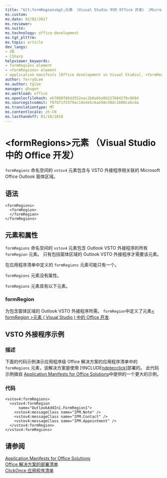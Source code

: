 ```yaml
---
title: "&lt;formRegions&gt;元素 （Visual Studio 中的 Office 开发） |Microsoft 文档"
ms.custom: 
ms.date: 02/02/2017
ms.reviewer: 
ms.suite: 
ms.technology: office-development
ms.tgt_pltfrm: 
ms.topic: article
dev_langs:
- VB
- CSharp
helpviewer_keywords:
- formRegions element
- <formRegions> element
- application manifests [Office development in Visual Studio], <formRegions> element
author: TerryGLee
ms.author: tglee
manager: ghogen
ms.workload: office
ms.openlocfilehash: eb7008f86dd552eac2b8a6ba9b227884270c8694
ms.sourcegitcommit: f9fbf1f55f9ac14e4e5c6ae58c30dc1800ca6cda
ms.translationtype: MT
ms.contentlocale: zh-CN
ms.lasthandoff: 01/10/2018
---
```

# <a name="ltformregionsgt-element-office-development-in-visual-studio"></a>&lt;formRegions&gt;元素 （Visual Studio 中的 Office 开发）
  `formRegions` 命名空间的 `vstov4` 元素包含与 VSTO 外接程序相关联的 Microsoft Office Outlook 窗体区域。  
  
## <a name="syntax"></a>语法  
  
```  
<formRegions>  
  <formRegion>  
  </formRegion>  
</formRegions>  
```  
  
## <a name="elements-and-attributes"></a>元素和属性  
 `formRegions` 命名空间的 `vstov4` 元素包含 Outlook VSTO 外接程序的所有 `formRegion` 元素。 只有包括窗体区域的 Outlook VSTO 外接程序才需要该元素。  
  
 在应用程序清单中定义的 `formRegions` 元素可能只有一个。  
  
 `formRegions` 元素没有属性。  
  
 `formRegions` 元素具有以下元素。  
  
### <a name="formregion"></a>formRegion  
 为包含窗体区域的 Outlook VSTO 外接程序所需。 `formRegion`中定义了元素[&#60; formRegion &#62;元素 &#40; Visual Studio &#41; 中的 Office 开发](../vsto/formregion-element-office-development-in-visual-studio.md).  
  
## <a name="vsto-add-in-example"></a>VSTO 外接程序示例  
  
### <a name="description"></a>描述  
 下面的代码示例演示应用程序级 Office 解决方案的应用程序清单中的 `formRegions` 元素，该解决方案是使用 [!INCLUDE[ndptecclick](../vsto/includes/ndptecclick-md.md)]部署的。 此代码示例摘自 [Application Manifests for Office Solutions](../vsto/application-manifests-for-office-solutions.md)中提供的一个更大的示例。  
  
### <a name="code"></a>代码  
  
```  
<vstov4:formRegions>  
  <vstov4:formRegion  
      name="OutlookAddIn1.FormRegion1">  
    <vstov4:messageClass name="IPM.Note" />  
    <vstov4:messageClass name="IPM.Contact" />  
    <vstov4:messageClass name="IPM.Appointment" />  
  </vstov4:formRegion>  
</vstov4:formRegions>  
```  
  
## <a name="see-also"></a>请参阅  
 [Application Manifests for Office Solutions](../vsto/application-manifests-for-office-solutions.md)   
 [Office 解决方案的部署清单](../vsto/deployment-manifests-for-office-solutions.md)   
 [ClickOnce 应用程序清单](/visualstudio/deployment/clickonce-application-manifest)  
  
  
